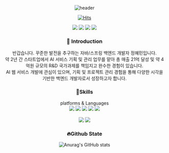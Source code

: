 <div align="center">
  
  ![header](https://capsule-render.vercel.app/api?type=Waving&text=Welcome!&fontColor=FFFFFF)

[![Hits](https://hits.seeyoufarm.com/api/count/incr/badge.svg?url=https%3A%2F%2Fgithub.com%2FHyemIin%2F&count_bg=%2379C83D&title_bg=%2348463B&icon=&icon_color=%23E7E7E7&title=hits&edge_flat=false)](https://hits.seeyoufarm.com)

<a href="[https://hyem5019.tistory.com/](https://www.notion.so/Harry-841f829dbf734f99b5668fd0eb43272d?pvs=4)" target="_blank"><img src="https://img.shields.io/badge/Resume-0062AD?style=flat-square&logo=Notion&logoColor=FFFFFF"/></a>
<a href="https://hyem5019.tistory.com/" target="_blank"><img src="https://img.shields.io/badge/Tistory-FF8800?style=flat-square&logo=Tistory&logoColor=FFFFFF"/></a>
<a href="hyem5019@gmail.com" target="_blank"><img src="https://img.shields.io/badge/hyem5019@gmail.com-EA4335?style=flat-square&logo=Gmail&logoColor=FFFFFF"/></a>
<a href="https://www.instagram.com/hyem_1n/" target="_blank"><img src="https://img.shields.io/badge/hyem_1n-E4405F?style=flat-square&logo=Instagram&logoColor=FFFFFF"/></a>


### 👋 Introduction
반갑습니다. 꾸준한 발전을 추구하는 자바/스프링 백엔드 개발자 정혜민입니다. <br>
약 2년 간 스타트업에서 AI 서비스 기획 및 관리 업무를 맡아 총 매출 21억 달성 및 약 4억원 규모의 R&D 국가과제를 책임지고 완수한 경험이 있습니다. <br>
AI 웹 서비스 개발에 관심이 있으며, 기획 및 프로젝트 관리 경험을 통해 다양한 시각을 기반한 백엔드 개발자로서 성장하고자 합니다.

### 💪Skills
platforms & Languages <br>
<img src="https://img.shields.io/badge/Spring-6DB33F?style=flat-square&logo=Spring&logoColor=FFFFFF"/></a>
<img src="https://img.shields.io/badge/SpringBoot-6DB33F?style=flat-square&logo=SpringBoot&logoColor=FFFFFF"/></a>
<img src="https://img.shields.io/badge/MySQL-4479A1?style=flat-square&logo=MySQL&logoColor=FFFFFF"/></a>
<img src="https://img.shields.io/badge/AWS-232F3E?style=flat-square&logo=AmazonAWS&logoColor=FFFFFF"/></a>
<img src="https://img.shields.io/badge/Jira-0052CC?style=flat-square&logo=Jira&logoColor=FFFFFF"/></a>
</a><br><br>
<img src="https://img.shields.io/badge/Java-004027?style=flat-square&logo=Jameson&logoColor=FFFFFF"/></a>
<img src="https://img.shields.io/badge/Python-000000?style=flat-square&logo=PyCharm&logoColor=FFFFFF"/></a>

### 🔥Github State
![Anurag's GitHub stats](https://github-readme-stats.vercel.app/api?username=HyemIin&show_icons=true&theme=radical)

</div>

<!--
**HyemIin/HyemIin** is a ✨ _special_ ✨ repository because its `README.md` (this file) appears on your GitHub profile.

Here are some ideas to get you started:

- 🔭 I’m currently working on ...
- 🌱 I’m currently learning ...
- 👯 I’m looking to collaborate on ...
- 🤔 I’m looking for help with ...
- 💬 Ask me about ...
- 📫 How to reach me: ...
- 😄 Pronouns: ...
- ⚡ Fun fact: ...
-->
